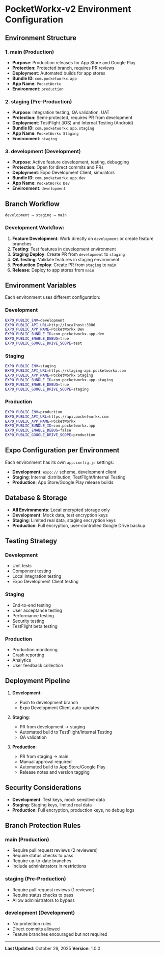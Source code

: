 # PocketWorkx-v2 Environment Configuration

## Environment Structure

### 1. **main** (Production)
- **Purpose**: Production releases for App Store and Google Play
- **Protection**: Protected branch, requires PR reviews
- **Deployment**: Automated builds for app stores
- **Bundle ID**: `com.pocketworkx.app`
- **App Name**: `PocketWorkx`
- **Environment**: `production`

### 2. **staging** (Pre-Production)
- **Purpose**: Integration testing, QA validation, UAT
- **Protection**: Semi-protected, requires PR from development
- **Deployment**: TestFlight (iOS) and Internal Testing (Android)
- **Bundle ID**: `com.pocketworkx.app.staging`
- **App Name**: `PocketWorkx Staging`
- **Environment**: `staging`

### 3. **development** (Development)
- **Purpose**: Active feature development, testing, debugging
- **Protection**: Open for direct commits and PRs
- **Deployment**: Expo Development Client, simulators
- **Bundle ID**: `com.pocketworkx.app.dev`
- **App Name**: `PocketWorkx Dev`
- **Environment**: `development`

## Branch Workflow

```
development → staging → main
```

### Development Workflow:
1. **Feature Development**: Work directly on `development` or create feature branches
2. **Testing**: Test features in development environment
3. **Staging Deploy**: Create PR from `development` to `staging`
4. **QA Testing**: Validate features in staging environment
5. **Production Deploy**: Create PR from `staging` to `main`
6. **Release**: Deploy to app stores from `main`

## Environment Variables

Each environment uses different configuration:

### Development
```bash
EXPO_PUBLIC_ENV=development
EXPO_PUBLIC_API_URL=http://localhost:3000
EXPO_PUBLIC_APP_NAME=PocketWorkx Dev
EXPO_PUBLIC_BUNDLE_ID=com.pocketworkx.app.dev
EXPO_PUBLIC_ENABLE_DEBUG=true
EXPO_PUBLIC_GOOGLE_DRIVE_SCOPE=test
```

### Staging
```bash
EXPO_PUBLIC_ENV=staging
EXPO_PUBLIC_API_URL=https://staging-api.pocketworkx.com
EXPO_PUBLIC_APP_NAME=PocketWorkx Staging
EXPO_PUBLIC_BUNDLE_ID=com.pocketworkx.app.staging
EXPO_PUBLIC_ENABLE_DEBUG=true
EXPO_PUBLIC_GOOGLE_DRIVE_SCOPE=staging
```

### Production
```bash
EXPO_PUBLIC_ENV=production
EXPO_PUBLIC_API_URL=https://api.pocketworkx.com
EXPO_PUBLIC_APP_NAME=PocketWorkx
EXPO_PUBLIC_BUNDLE_ID=com.pocketworkx.app
EXPO_PUBLIC_ENABLE_DEBUG=false
EXPO_PUBLIC_GOOGLE_DRIVE_SCOPE=production
```

## Expo Configuration per Environment

Each environment has its own `app.config.js` settings:

- **Development**: `expo://` scheme, development client
- **Staging**: Internal distribution, TestFlight/Internal Testing
- **Production**: App Store/Google Play release builds

## Database & Storage

- **All Environments**: Local encrypted storage only
- **Development**: Mock data, test encryption keys
- **Staging**: Limited real data, staging encryption keys
- **Production**: Full encryption, user-controlled Google Drive backup

## Testing Strategy

### Development
- Unit tests
- Component testing
- Local integration testing
- Expo Development Client testing

### Staging
- End-to-end testing
- User acceptance testing
- Performance testing
- Security testing
- TestFlight beta testing

### Production
- Production monitoring
- Crash reporting
- Analytics
- User feedback collection

## Deployment Pipeline

1. **Development**: 
   - Push to development branch
   - Expo Development Client auto-updates

2. **Staging**:
   - PR from development → staging
   - Automated build to TestFlight/Internal Testing
   - QA validation

3. **Production**:
   - PR from staging → main
   - Manual approval required
   - Automated build to App Store/Google Play
   - Release notes and version tagging

## Security Considerations

- **Development**: Test keys, mock sensitive data
- **Staging**: Staging keys, limited real data
- **Production**: Full encryption, production keys, no debug logs

## Branch Protection Rules

### main (Production)
- Require pull request reviews (2 reviewers)
- Require status checks to pass
- Require up-to-date branches
- Include administrators in restrictions

### staging (Pre-Production)  
- Require pull request reviews (1 reviewer)
- Require status checks to pass
- Allow administrators to bypass

### development (Development)
- No protection rules
- Direct commits allowed
- Feature branches encouraged but not required

---

**Last Updated**: October 26, 2025
**Version**: 1.0.0
